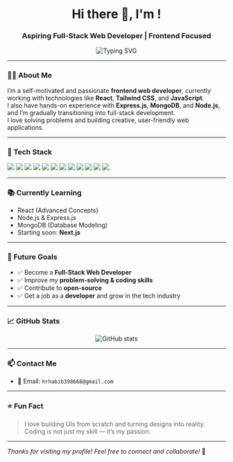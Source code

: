 <h1 align="center">Hi there 👋, I'm <Your Name>!</h1> <!-- Replace this -->
<h3 align="center">Aspiring Full-Stack Web Developer | Frontend Focused</h3>

<p align="center">
  <img src="https://readme-typing-svg.demolab.com?font=Fira+Code&pause=1000&width=435&lines=Learning+Frontend+Development;Love+to+Build+Web+Apps;Exploring+Backend+and+Next.js" alt="Typing SVG" />
</p>

---

### 👨‍💻 About Me

I’m a self-motivated and passionate **frontend web developer**, currently working with technologies like **React**, **Tailwind CSS**, and **JavaScript**.  
I also have hands-on experience with **Express.js**, **MongoDB**, and **Node.js**, and I’m gradually transitioning into full-stack development.  
I love solving problems and building creative, user-friendly web applications.

---

### 🚀 Tech Stack

<p align="left">
  <img src="https://img.shields.io/badge/HTML-E34F26?style=flat&logo=html5&logoColor=white" />
  <img src="https://img.shields.io/badge/CSS-1572B6?style=flat&logo=css3&logoColor=white" />
  <img src="https://img.shields.io/badge/JavaScript-F7DF1E?style=flat&logo=javascript&logoColor=black" />
  <img src="https://img.shields.io/badge/React-61DAFB?style=flat&logo=react&logoColor=black" />
  <img src="https://img.shields.io/badge/Tailwind_CSS-38B2AC?style=flat&logo=tailwind-css&logoColor=white" />
  <img src="https://img.shields.io/badge/DaisyUI-FF69B4?style=flat&logo=daisyui&logoColor=white" />
  <img src="https://img.shields.io/badge/Swiper.js-663399?style=flat&logo=swiper&logoColor=white" />
  <img src="https://img.shields.io/badge/Firebase-FFCA28?style=flat&logo=firebase&logoColor=black" />
  <img src="https://img.shields.io/badge/Express.js-000000?style=flat&logo=express&logoColor=white" />
  <img src="https://img.shields.io/badge/MongoDB-47A248?style=flat&logo=mongodb&logoColor=white" />
  <img src="https://img.shields.io/badge/Git-F05032?style=flat&logo=git&logoColor=white" />
  <img src="https://img.shields.io/badge/GitHub-181717?style=flat&logo=github&logoColor=white" />
</p>

---

### 📚 Currently Learning

- React (Advanced Concepts)
- Node.js & Express.js
- MongoDB (Database Modeling)
- Starting soon: **Next.js**

---

### 🎯 Future Goals

- ✅ Become a **Full-Stack Web Developer**
- ✅ Improve my **problem-solving & coding skills**
- ✅ Contribute to **open-source**
- ✅ Get a job as a **developer** and grow in the tech industry

---

### 📈 GitHub Stats

<p align="center">
  <img src="https://github-readme-stats.vercel.app/api?username=hrhabib0&show_icons=true&theme=default" alt="GitHub stats" /> <!-- Replace yourUsername -->
</p>

---

### 📫 Contact Me

- 📧 Email: `hrhabib398668@gmail.com`

---

### ⭐ Fun Fact
> I love building UIs from scratch and turning designs into reality. Coding is not just my skill — it’s my passion.

---

*Thanks for visiting my profile! Feel free to connect and collaborate!* 🚀

